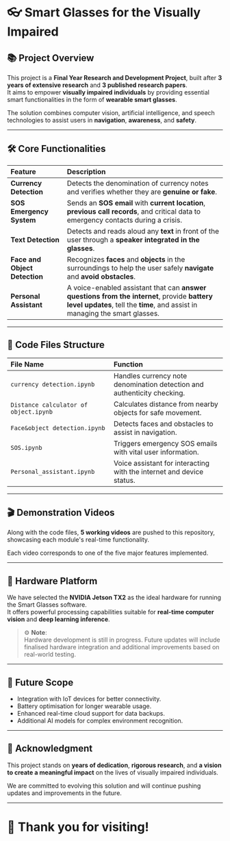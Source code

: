 # 👓 Smart Glasses for the Visually Impaired

## 📚 Project Overview

This project is a **Final Year Research and Development Project**, built after **3 years of extensive research** and **3 published research papers**.  
It aims to empower **visually impaired individuals** by providing essential smart functionalities in the form of **wearable smart glasses**.

The solution combines computer vision, artificial intelligence, and speech technologies to assist users in **navigation**, **awareness**, and **safety**.

---

## 🛠️ Core Functionalities

| Feature | Description |
|:--------|:------------|
| **Currency Detection** | Detects the denomination of currency notes and verifies whether they are **genuine or fake**. |
| **SOS Emergency System** | Sends an **SOS email** with **current location**, **previous call records**, and critical data to emergency contacts during a crisis. |
| **Text Detection** | Detects and reads aloud any **text** in front of the user through a **speaker integrated in the glasses**. |
| **Face and Object Detection** | Recognizes **faces** and **objects** in the surroundings to help the user safely **navigate** and **avoid obstacles**. |
| **Personal Assistant** | A voice-enabled assistant that can **answer questions from the internet**, provide **battery level updates**, tell the **time**, and assist in managing the smart glasses. |

---

## 🧩 Code Files Structure

| File Name | Function |
|:----------|:---------|
| `currency detection.ipynb` | Handles currency note denomination detection and authenticity checking. |
| `Distance calculator of object.ipynb` | Calculates distance from nearby objects for safe movement. |
| `Face&object detection.ipynb` | Detects faces and obstacles to assist in navigation. |
| `SOS.ipynb` | Triggers emergency SOS emails with vital user information. |
| `Personal_assistant.ipynb` | Voice assistant for interacting with the internet and device status. |

---

## 🎬 Demonstration Videos

Along with the code files, **5 working videos** are pushed to this repository, showcasing each module's real-time functionality.

Each video corresponds to one of the five major features implemented.

---

## 🧠 Hardware Platform

We have selected the **NVIDIA Jetson TX2** as the ideal hardware for running the Smart Glasses software.  
It offers powerful processing capabilities suitable for **real-time computer vision** and **deep learning inference**.

> ⚙️ **Note**:  
> Hardware development is still in progress. Future updates will include finalised hardware integration and additional improvements based on real-world testing.

---

## 📅 Future Scope

- Integration with IoT devices for better connectivity.
- Battery optimisation for longer wearable usage.
- Enhanced real-time cloud support for data backups.
- Additional AI models for complex environment recognition.

---

## 🤝 Acknowledgment

This project stands on **years of dedication**, **rigorous research**, and **a vision to create a meaningful impact** on the lives of visually impaired individuals.

We are committed to evolving this solution and will continue pushing updates and improvements in the future.

---

# 🚀 Thank you for visiting!
